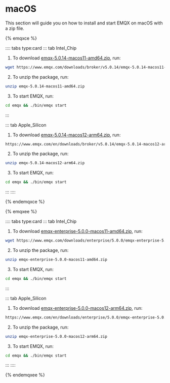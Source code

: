 # macOS

This section will guide you on how to install and start EMQX on macOS with a zip file.

{% emqxce %}

:::: tabs type:card
::: tab Intel_Chip

1. To download [emqx-5.0.14-macos11-amd64.zip](https://www.emqx.com/downloads/broker/v5.0.14/emqx-5.0.14-macos11-amd64.zip), run:

```bash
wget https://www.emqx.com/downloads/broker/v5.0.14/emqx-5.0.14-macos11-amd64.zip
```

2. To unzip the package, run:

```bash
unzip emqx-5.0.14-macos11-amd64.zip
```

3. To start EMQX, run:

```bash
cd emqx && ./bin/emqx start
```

:::

::: tab Apple_Silicon

1. To download [emqx-5.0.14-macos12-arm64.zip](https://www.emqx.com/en/downloads/broker/v5.0.14/emqx-5.0.14-macos12-arm64.zip), run:

```bash
https://www.emqx.com/en/downloads/broker/v5.0.14/emqx-5.0.14-macos12-arm64.zip
```

2. To unzip the package, run:

```bash
unzip emqx-5.0.14-macos12-arm64.zip
```

3. To start EMQX, run:

```bash
cd emqx && ./bin/emqx start
```

:::
::::



{% endemqxce %}

{% emqxee %}

:::: tabs type:card
::: tab Intel_Chip

1. To download [emqx-enterprise-5.0.0-macos11-amd64.zip](https://www.emqx.com/downloads/enterprise/5.0.0/emqx-enterprise-5.0.0-macos11-amd64.zip), run:

```bash
wget https://www.emqx.com/downloads/enterprise/5.0.0/emqx-enterprise-5.0.0-macos11-amd64.zip
```

2. To unzip the package, run:

```bash
unzip emqx-enterprise-5.0.0-macos11-amd64.zip
```

3. To start EMQX, run:

```bash
cd emqx && ./bin/emqx start
```

:::

::: tab Apple_Silicon

1. To download [emqx-enterprise-5.0.0-macos12-arm64.zip](https://www.emqx.com/en/downloads/enterprise/5.0.0/emqx-enterprise-5.0.0-macos12-arm64.zip), run:

```bash
https://www.emqx.com/en/downloads/enterprise/5.0.0/emqx-enterprise-5.0.0-macos12-arm64.zip
```

2. To unzip the package, run:

```bash
unzip emqx-enterprise-5.0.0-macos12-arm64.zip
```

3. To start EMQX, run:

```bash
cd emqx && ./bin/emqx start
```

:::
::::


{% endemqxee %}